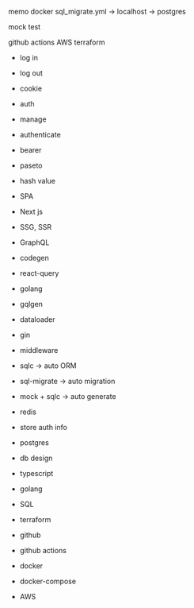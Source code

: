 memo
docker
sql_migrate.yml -> localhost -> postgres

mock test

github actions
AWS
terraform

- log in
- log out
- cookie
- auth
- manage

- authenticate
- bearer
- paseto
- hash value

- SPA
- Next js
- SSG, SSR

- GraphQL
- codegen
- react-query

- golang
- gqlgen
- dataloader
- gin
- middleware
- sqlc -> auto ORM
- sql-migrate -> auto migration
- mock + sqlc -> auto generate

- redis
- store auth info

- postgres
- db design

- typescript
- golang
- SQL
- terraform
- github
- github actions
- docker
- docker-compose
- AWS
